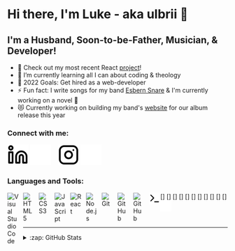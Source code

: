 # Hi there, I'm Luke - aka ulbrii 👋 


## I'm a Husband, Soon-to-be-Father, Musician, & Developer!

- 🔭 Check out my most recent React [project](https://ulbrii.github.io/ArsenalFanMeetups/)!
- 🌱 I’m currently learning all I can about coding & theology
- 🥅 2022 Goals: Get hired as a web-developer
- ⚡ Fun fact: I write songs for my band [Esbern Snare](https://www.facebook.com/esbernsnaremusic/) & I'm currently working on a novel 📖
- 😻 Currently working on building my band's [website](https://ulbrii.github.io/EsbernSnare/) for our album release this year

### Connect with me:

[![website](./img/linkedin-light.svg)](https://linkedin.com/in/luketjones#gh-light-mode-only)
[![website](./img/linkedin-dark.svg)](https://linkedin.com/in/luketjones#gh-dark-mode-only)
&nbsp;&nbsp;
[![website](./img/instagram-light.svg)](https://instagram.com/ulbrii#gh-light-mode-only)
[![website](./img/instagram-dark.svg)](https://instagram.com/ulbrii#gh-dark-mode-only)

### Languages and Tools:

[<img align="left" alt="Visual Studio Code" width="26px" src="https://cdn.jsdelivr.net/gh/devicons/devicon/icons/vscode/vscode-original.svg" style="padding-right:10px;" />]
[<img align="left" alt="HTML5" width="26px" src="https://cdn.jsdelivr.net/gh/devicons/devicon/icons/html5/html5-original.svg" style="padding-right:10px;" />]
[<img align="left" alt="CSS3" width="26px" src="https://cdn.jsdelivr.net/gh/devicons/devicon/icons/css3/css3-original.svg" style="padding-right:10px;" />]
[<img align="left" alt="JavaScript" width="26px" src="https://cdn.jsdelivr.net/gh/devicons/devicon/icons/javascript/javascript-original.svg" style="padding-right:10px;" />]
[<img align="left" alt="React" width="26px" src="https://cdn.jsdelivr.net/gh/devicons/devicon/icons/react/react-original.svg" style="padding-right:10px;" />]
[<img align="left" alt="Node.js" width="26px" src="https://cdn.jsdelivr.net/gh/devicons/devicon/icons/nodejs/nodejs-original.svg" style="padding-right:10px;" />]
[<img align="left" alt="Git" width="26px" src="https://cdn.jsdelivr.net/gh/devicons/devicon/icons/git/git-original.svg" style="padding-right:10px;" />]
[<img align="left" alt="GitHub" width="26px" src="https://user-images.githubusercontent.com/3369400/139447912-e0f43f33-6d9f-45f8-be46-2df5bbc91289.png#gh-dark-mode-only" style="padding-right:10px;" />]
[<img align="left" alt="GitHub" width="26px" src="https://user-images.githubusercontent.com/3369400/139448065-39a229ba-4b06-434b-bc67-616e2ed80c8f.png#gh-light-mode-only" style="padding-right:10px;" />]
[<img align="left" alt="Terminal" width="26px" src="./img/terminal-light.svg#gh-light-mode-only" />]
[<img align="left" alt="Terminal" width="26px" src="./img/terminal-dark.svg#gh-dark-mode-only" />]

<br />
<br />

---

<details>
  <summary>:zap: GitHub Stats</summary>

  <img align="left" alt="ukbrii's GitHub Stats" src="https://github-readme-stats.vercel.app/api?username=ulbrii&show_icons=true&theme=gruvbox_light

  [![Top Langs](https://github-readme-stats.vercel.app/api/top-langs/?username=ulbrii&layout=compact)](https://github.com/ulbrii/github-readme-stats)

</details>

[instagram]: https://instagram.com/ulbrii
[linkedin]: https://linkedin.com/in/luketjones